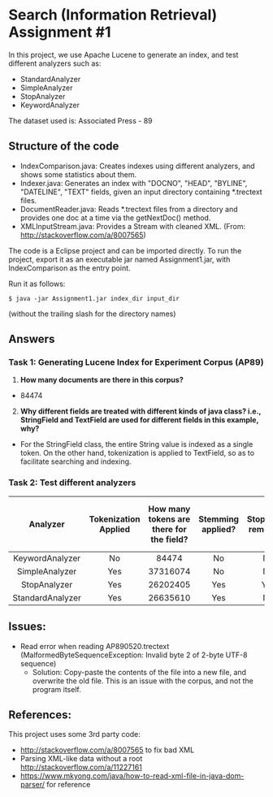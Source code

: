 # Search (Information Retrieval) Assignment #1

In this project, we use Apache Lucene to generate an index, and test different analyzers such as:

  - StandardAnalyzer
  - SimpleAnalyzer
  - StopAnalyzer
  - KeywordAnalyzer

The dataset used is: Associated Press - 89

## Structure of the code

- IndexComparison.java: Creates indexes using different analyzers, and shows some statistics about them.
- Indexer.java: Generates an index with "DOCNO", "HEAD", "BYLINE", "DATELINE", "TEXT" fields, given an input directory containing *.trectext files.
- DocumentReader.java: Reads *.trectext files from a directory and provides one doc at a time via the getNextDoc() method.
- XMLInputStream.java: Provides a Stream with cleaned XML. (From: http://stackoverflow.com/a/8007565)

The code is a Eclipse project and can be imported directly. To run the project, export it as an executable jar named Assignment1.jar, with IndexComparison as the entry point.

Run it as follows:
```
$ java -jar Assignment1.jar index_dir input_dir
```
(without the trailing slash for the directory names)

## Answers

### Task 1: Generating Lucene Index for Experiment Corpus (AP89)

1. **How many documents are there in this corpus?**
  - 84474
2. **Why different fields are treated with different kinds of java class? i.e., StringField and TextField are used for different fields in this example, why?**
  - For the StringField class, the entire String value is indexed as a single token. On the other hand, tokenization is applied to TextField, so as to facilitate searching and indexing.

### Task 2: Test different analyzers

| Analyzer | Tokenization Applied | How many tokens are there for the field? | Stemming applied? | Stopwords removed? | How many terms are there in the dictionary? |
| :---: |:-------------:| :-----:| :---:| :---:| :---:|
| KeywordAnalyzer | No | 84474 | No | No | 84061 |
| SimpleAnalyzer | Yes | 37316074 | No | No | 169981 |
| StopAnalyzer | Yes | 26202405 | Yes | Yes | 169948 |
| StandardAnalyzer | Yes | 26635610 | Yes | No | 233384 |

## Issues:
- Read error when reading AP890520.trectext (MalformedByteSequenceException: Invalid byte 2 of 2-byte UTF-8 sequence)
  - Solution: Copy-paste the contents of the file into a new file, and overwrite the old file. This is an issue with the corpus, and not the program itself.

## References:
This project uses some 3rd party code:

* http://stackoverflow.com/a/8007565 to fix bad XML
* Parsing XML-like data without a root http://stackoverflow.com/a/11227161
* https://www.mkyong.com/java/how-to-read-xml-file-in-java-dom-parser/ for reference

